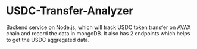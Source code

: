 # USDC-Transfer-Analyzer
Backend service on Node.js, which will track USDC token transfer on AVAX chain and record the data in mongoDB. It also has 2 endpoints which helps to get the USDC aggregated data.
